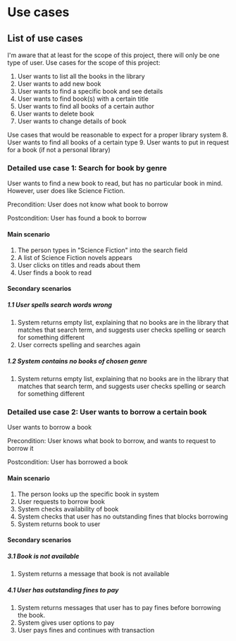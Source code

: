 # Use cases

## List of use cases
I'm aware that at least for the scope of this project, there will only be one type of user. 
Use cases for the scope of this project:
1. User wants to list all the books in the library
2. User wants to add new book
3. User wants to find a specific book and see details
4. User wants to find book(s) with a certain title
5. User wants to find all books of a certain author
6. User wants to delete book
7. User wants to change details of book

Use cases that would be reasonable to expect for a proper library system
8. User wants to find all books of a certain type
9. User wants to put in request for a book (if not a personal library)

### Detailed use case 1: Search for book by genre

User wants to find a new book to read, but has no particular book in mind. However, user does like Science Fiction.

Precondition: User does not know what book to borrow

Postcondition: User has found a book to borrow

#### Main scenario
1. The person types in "Science Fiction" into the search field
2. A list of Science Fiction novels appears
3. User clicks on titles and reads about them
4. User finds a book to read

#### Secondary scenarios
##### 1.1 User spells search words wrong
1. System returns empty list, explaining that no books are in the library that matches that search term, and suggests user checks spelling or search for something different
2. User corrects spelling and searches again
##### 1.2 System contains no books of chosen genre
1. System returns empty list, explaining that no books are in the library that matches that search term, and suggests user checks spelling or search for something different


### Detailed use case 2: User wants to borrow a certain book

User wants to borrow a book

Precondition: User knows what book to borrow, and wants to request to borrow it

Postcondition: User has borrowed a book

#### Main scenario
1. The person looks up the specific book in system
2. User requests to borrow book
3. System checks availability of book
4. System checks that user has no outstanding fines that blocks borrowing
5. System returns book to user

#### Secondary scenarios
##### 3.1 Book is not available
1. System returns a message that book is not available
##### 4.1 User has outstanding fines to pay
1. System returns messages that user has to pay fines before borrowing the book.
2. System gives user options to pay
3. User pays fines and continues with transaction
 
